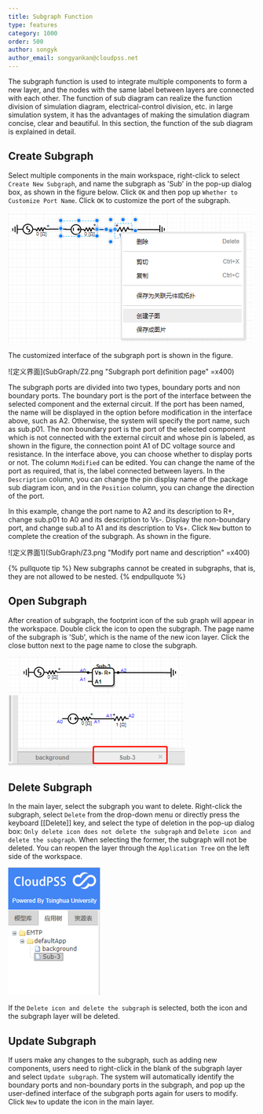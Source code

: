 ```yaml
---
title: Subgraph Function
type: features
category: 1000
order: 500
author: songyk
author_email: songyankan@cloudpss.net
---
```


The subgraph function is used to integrate multiple components to form a new layer, and the nodes with the same label between layers are connected with each other. The function of sub diagram can realize the function division of simulation diagram, electrical-control division, etc. in large simulation system, it has the advantages of making the simulation diagram concise, clear and beautiful. In this section, the function of the sub diagram is explained in detail.

## Create Subgraph

Select multiple components in the main workspace, right-click to select `Create New Subgraph`, and name the subgraph as 'Sub' in the pop-up dialog box, as shown in the figure below. Click `OK` and then pop up `Whether to Customize Port Name`. Click `OK` to customize the port of  the subgraph.

![创建子图](SubGraph/Z1.png "Creating subgraph options")

The customized interface of the subgraph port is shown in the figure.

![定义界面](SubGraph/Z2.png "Subgraph port definition page" =x400)

The subgraph ports are divided into two types, boundary ports and non boundary ports. The boundary port is the port of the interface between the selected component and the external circuit. If the port has been named, the name will be displayed in the option before modification in the interface above, such as A2. Otherwise, the system will specify the port name, such as sub.p01. The non boundary port is the port of the selected component which is not connected with the external circuit and whose pin is labeled, as shown in the figure, the connection point A1 of DC voltage source and resistance. In the interface above, you can choose whether to display ports or not. The column `Modified` can be edited. You can change the name of the port as required, that is, the label connected between layers. In the `Description` column, you can change the pin display name of the package sub diagram icon, and in the `Position` column, you can change the direction of the port.

In this example, change the port name to A2 and its description to R+, change sub.p01 to A0 and its description to Vs-. Display the non-boundary port, and change sub.a1 to A1 and its description to Vs+. Click `New` button to complete the creation of the subgraph. As shown in the figure.

![定义界面1](SubGraph/Z3.png "Modify port name and description" =x400)

{% pullquote tip %}
New subgraphs cannot be created in subgraphs, that is, they are not allowed to be nested.
{% endpullquote %}

## Open Subgraph

After creation of subgraph, the footprint icon of the sub graph will appear in the workspace. Double click the icon to open the subgraph. The page name of the subgraph is 'Sub', which is the name of the new icon layer. Click the close button next to the page name to close the subgraph.

![子图](SubGraph/Z4.png "Icon after encapsulation of subgraph")
![打开子图](SubGraph/Z5.png "Circuit inside the subgraph")

## Delete Subgraph

In the main layer, select the subgraph you want to delete. Right-click the subgraph, select `Delete` from the drop-down menu or directly press the keyboard [[Delete]] key, and select the type of deletion in the pop-up dialog box: `Only delete icon does not delete the subgraph` and `Delete icon and delete the subgraph`. When selecting the former, the subgraph will not be deleted. You can reopen the layer through the `Application Tree` on the left side of the workspace. 

![打开删除子图](SubGraph/Z6.png "Opening a subgraph from the application tree")

If the `Delete icon and delete the subgraph` is selected, both the icon and the subgraph layer will be deleted.

## Update Subgraph

If users make any changes to the subgraph, such as adding new components, users need to right-click in the blank of the subgraph layer and select `Update subgraph`. The system will automatically identify the boundary ports and non-boundary ports in the subgraph, and pop up the user-defined interface of the subgraph ports again for users to modify. Click `New` to update the icon in the main layer.



